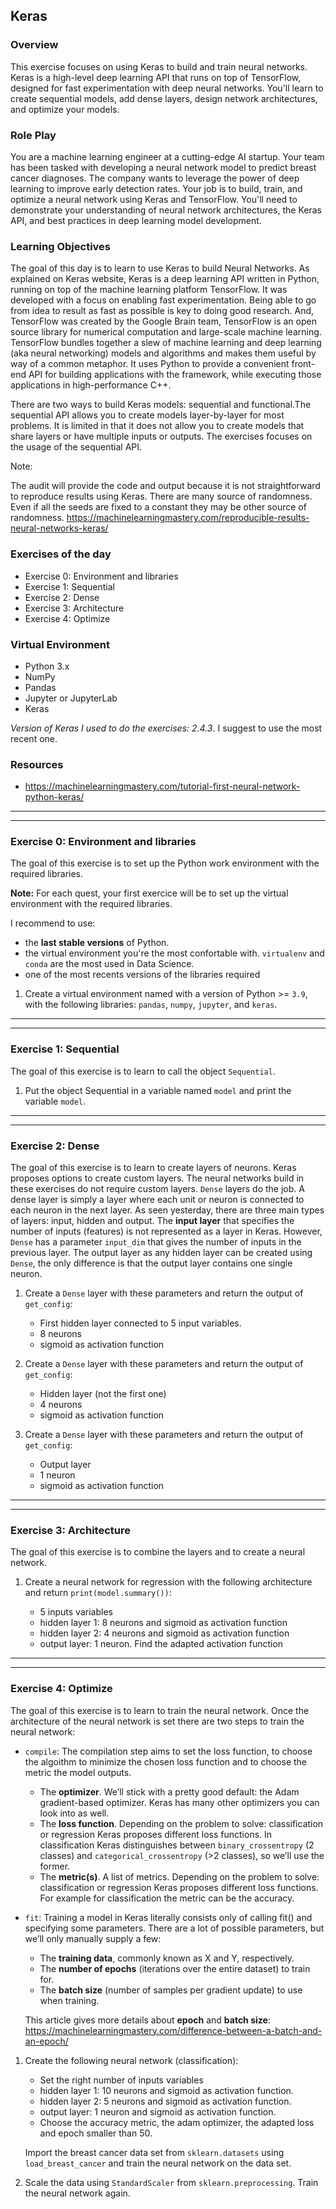 ## Keras

### Overview

This exercise focuses on using Keras to build and train neural networks. Keras is a high-level deep learning API that runs on top of TensorFlow, designed for fast experimentation with deep neural networks. You'll learn to create sequential models, add dense layers, design network architectures, and optimize your models. 

### Role Play

You are a machine learning engineer at a cutting-edge AI startup. Your team has been tasked with developing a neural network model to predict breast cancer diagnoses. The company wants to leverage the power of deep learning to improve early detection rates. Your job is to build, train, and optimize a neural network using Keras and TensorFlow. You'll need to demonstrate your understanding of neural network architectures, the Keras API, and best practices in deep learning model development.

### Learning Objectives

The goal of this day is to learn to use Keras to build Neural Networks. As explained on Keras website, Keras is a deep learning API written in Python, running on top of the machine learning platform TensorFlow. It was developed with a focus on enabling fast experimentation. Being able to go from idea to result as fast as possible is key to doing good research.
And, TensorFlow was created by the Google Brain team, TensorFlow is an open source library for numerical computation and large-scale machine learning. TensorFlow bundles together a slew of machine learning and deep learning (aka neural networking) models and algorithms and makes them useful by way of a common metaphor. It uses Python to provide a convenient front-end API for building applications with the framework, while executing those applications in high-performance C++.

There are two ways to build Keras models: sequential and functional.The sequential API allows you to create models layer-by-layer for most problems. It is limited in that it does not allow you to create models that share layers or have multiple inputs or outputs. The exercises focuses on the usage of the sequential API.

Note:

The audit will provide the code and output because it is not straightforward to reproduce results using Keras. There are many source of randomness. Even if all the seeds are fixed to a constant they may be other source of randomness. https://machinelearningmastery.com/reproducible-results-neural-networks-keras/

### Exercises of the day

- Exercise 0: Environment and libraries
- Exercise 1: Sequential
- Exercise 2: Dense
- Exercise 3: Architecture
- Exercise 4: Optimize

### Virtual Environment

- Python 3.x
- NumPy
- Pandas
- Jupyter or JupyterLab
- Keras

_Version of Keras I used to do the exercises: 2.4.3_.
I suggest to use the most recent one.

### Resources

- https://machinelearningmastery.com/tutorial-first-neural-network-python-keras/

---

---

### Exercise 0: Environment and libraries

The goal of this exercise is to set up the Python work environment with the required libraries.

**Note:** For each quest, your first exercice will be to set up the virtual environment with the required libraries.

I recommend to use:

- the **last stable versions** of Python.
- the virtual environment you're the most confortable with. `virtualenv` and `conda` are the most used in Data Science.
- one of the most recents versions of the libraries required

1. Create a virtual environment named with a version of Python >= `3.9`, with the following libraries: `pandas`, `numpy`, `jupyter`, and `keras`.

---

---

### Exercise 1: Sequential

The goal of this exercise is to learn to call the object `Sequential`.

1. Put the object Sequential in a variable named `model` and print the variable `model`.

---

---

### Exercise 2: Dense

The goal of this exercise is to learn to create layers of neurons. Keras proposes options to create custom layers. The neural networks build in these exercises do not require custom layers. `Dense` layers do the job. A dense layer is simply a layer where each unit or neuron is connected to each neuron in the next layer. As seen yesterday, there are three main types of layers: input, hidden and output. The **input layer** that specifies the number of inputs (features) is not represented as a layer in Keras. However, `Dense` has a parameter `input_dim` that gives the number of inputs in the previous layer. The output layer as any hidden layer can be created using `Dense`, the only difference is that the output layer contains one single neuron.

1. Create a `Dense` layer with these parameters and return the output of `get_config`:

   - First hidden layer connected to 5 input variables.
   - 8 neurons
   - sigmoid as activation function

2. Create a `Dense` layer with these parameters and return the output of `get_config`:

   - Hidden layer (not the first one)
   - 4 neurons
   - sigmoid as activation function

3. Create a `Dense` layer with these parameters and return the output of `get_config`:

   - Output layer
   - 1 neuron
   - sigmoid as activation function

---

---

### Exercise 3: Architecture

The goal of this exercise is to combine the layers and to create a neural network.

1. Create a neural network for regression with the following architecture and return `print(model.summary())`:

   - 5 inputs variables
   - hidden layer 1: 8 neurons and sigmoid as activation function
   - hidden layer 2: 4 neurons and sigmoid as activation function
   - output layer: 1 neuron. Find the adapted activation function

---

---

### Exercise 4: Optimize

The goal of this exercise is to learn to train the neural network. Once the architecture of the neural network is set there are two steps to train the neural network:

- `compile`: The compilation step aims to set the loss function, to choose the algoithm to minimize the chosen loss function and to choose the metric the model outputs.

  - The **optimizer**. We’ll stick with a pretty good default: the Adam gradient-based optimizer. Keras has many other optimizers you can look into as well.
  - The **loss function**. Depending on the problem to solve: classification or regression Keras proposes different loss functions. In classification Keras distinguishes between `binary_crossentropy` (2 classes) and `categorical_crossentropy` (>2 classes), so we’ll use the former.
  - The **metric(s)**. A list of metrics. Depending on the problem to solve: classification or regression Keras proposes different loss functions. For example for classification the metric can be the accuracy.

- `fit`: Training a model in Keras literally consists only of calling fit() and specifying some parameters. There are a lot of possible parameters, but we’ll only manually supply a few:

  - The **training data**, commonly known as X and Y, respectively.
  - The **number of epochs** (iterations over the entire dataset) to train for.
  - The **batch size** (number of samples per gradient update) to use when training.

  This article gives more details about **epoch** and **batch size**: https://machinelearningmastery.com/difference-between-a-batch-and-an-epoch/

1. Create the following neural network (classification):

   - Set the right number of inputs variables
   - hidden layer 1: 10 neurons and sigmoid as activation function.
   - hidden layer 2: 5 neurons and sigmoid as activation function.
   - output layer: 1 neuron and sigmoid as activation function.
   - Choose the accuracy metric, the adam optimizer, the adapted loss and epoch smaller than 50.

   Import the breast cancer data set from `sklearn.datasets` using `load_breast_cancer` and train the neural network on the data set.

2. Scale the data using `StandardScaler` from `sklearn.preprocessing`. Train the neural network again.
